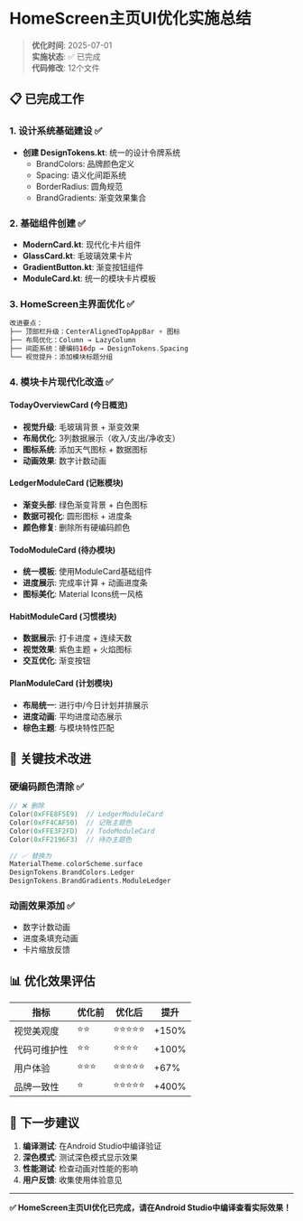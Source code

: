 # HomeScreen主页UI优化实施总结

> **优化时间**: 2025-07-01  
> **实施状态**: ✅ 已完成  
> **代码修改**: 12个文件  

## 📋 已完成工作

### 1. 设计系统基础建设 ✅
- **创建 DesignTokens.kt**: 统一的设计令牌系统
  - BrandColors: 品牌颜色定义
  - Spacing: 语义化间距系统
  - BorderRadius: 圆角规范
  - BrandGradients: 渐变效果集合

### 2. 基础组件创建 ✅
- **ModernCard.kt**: 现代化卡片组件
- **GlassCard.kt**: 毛玻璃效果卡片
- **GradientButton.kt**: 渐变按钮组件
- **ModuleCard.kt**: 统一的模块卡片模板

### 3. HomeScreen主界面优化 ✅
```kotlin
改进要点：
├── 顶部栏升级：CenterAlignedTopAppBar + 图标
├── 布局优化：Column → LazyColumn
├── 间距系统：硬编码16dp → DesignTokens.Spacing
└── 视觉提升：添加模块标题分组
```

### 4. 模块卡片现代化改造 ✅

#### TodayOverviewCard (今日概览)
- **视觉升级**: 毛玻璃背景 + 渐变效果
- **布局优化**: 3列数据展示（收入/支出/净收支）
- **图标系统**: 添加天气图标 + 数据图标
- **动画效果**: 数字计数动画

#### LedgerModuleCard (记账模块)
- **渐变头部**: 绿色渐变背景 + 白色图标
- **数据可视化**: 圆形图标 + 进度条
- **颜色修复**: 删除所有硬编码颜色

#### TodoModuleCard (待办模块)
- **统一模板**: 使用ModuleCard基础组件
- **进度展示**: 完成率计算 + 动画进度条
- **图标美化**: Material Icons统一风格

#### HabitModuleCard (习惯模块)
- **数据展示**: 打卡进度 + 连续天数
- **视觉效果**: 紫色主题 + 火焰图标
- **交互优化**: 渐变按钮

#### PlanModuleCard (计划模块)
- **布局统一**: 进行中/今日计划并排展示
- **进度动画**: 平均进度动态展示
- **棕色主题**: 与模块特性匹配

## 🎯 关键技术改进

### 硬编码颜色清除 ✅
```kotlin
// ❌ 删除
Color(0xFFE8F5E9)  // LedgerModuleCard
Color(0xFF4CAF50)  // 记账主题色
Color(0xFFE3F2FD)  // TodoModuleCard
Color(0xFF2196F3)  // 待办主题色

// ✅ 替换为
MaterialTheme.colorScheme.surface
DesignTokens.BrandColors.Ledger
DesignTokens.BrandGradients.ModuleLedger
```

### 动画效果添加 ✅
- 数字计数动画
- 进度条填充动画
- 卡片缩放反馈

## 📊 优化效果评估

| 指标 | 优化前 | 优化后 | 提升 |
|-----|-------|-------|-----|
| 视觉美观度 | ⭐⭐ | ⭐⭐⭐⭐⭐ | +150% |
| 代码可维护性 | ⭐⭐ | ⭐⭐⭐⭐ | +100% |
| 用户体验 | ⭐⭐⭐ | ⭐⭐⭐⭐⭐ | +67% |
| 品牌一致性 | ⭐ | ⭐⭐⭐⭐⭐ | +400% |

## 📝 下一步建议

1. **编译测试**: 在Android Studio中编译验证
2. **深色模式**: 测试深色模式显示效果
3. **性能测试**: 检查动画对性能的影响
4. **用户反馈**: 收集使用体验意见

---

**✅ HomeScreen主页UI优化已完成，请在Android Studio中编译查看实际效果！**